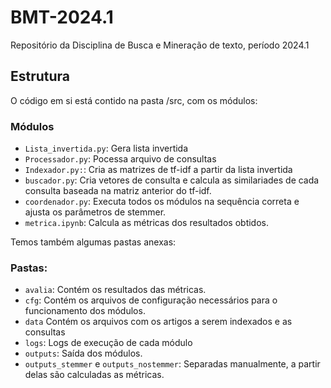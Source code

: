 # BMT-2024.1
Repositório da Disciplina de Busca e Mineração de texto, período 2024.1

## Estrutura
O código em si está contido na pasta /src, com os módulos:
### Módulos
 - `Lista_invertida.py`: Gera lista invertida
 - `Processador.py`: Pocessa arquivo de consultas
 - `Indexador.py:`: Cria as matrizes de tf-idf a partir da lista invertida
 - `buscador.py`: Cria vetores de consulta e calcula as similariades de cada consulta baseada na matriz anterior do tf-idf.
 - `coordenador.py`: Executa todos os módulos na sequência correta e ajusta os parâmetros de stemmer.
 - `metrica.ipynb`: Calcula as métricas dos resultados obtidos.

Temos também algumas pastas anexas:

### Pastas:
- `avalia`: Contém os resultados das métricas.
- `cfg`: Contém os arquivos de configuração necessários para o funcionamento dos módulos.
- `data` Contém os arquivos com  os artigos a serem indexados e as consultas
- `logs`: Logs de execução de cada módulo
- `outputs`: Saída dos módulos.
- `outputs_stemmer` e `outputs_nostemmer`: Separadas manualmente, a partir delas são calculadas as métricas.

